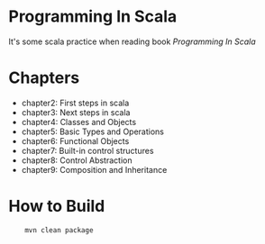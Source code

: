 # Programming In Scala
It's some scala practice when reading book *Programming In Scala*

# Chapters
- chapter2: First steps in scala
- chapter3: Next steps in scala
- chapter4: Classes and Objects
- chapter5: Basic Types and Operations
- chapter6: Functional Objects
- chapter7: Built-in control structures
- chapter8: Control Abstraction
- chapter9: Composition and Inheritance

# How to Build
```shell
    mvn clean package
```